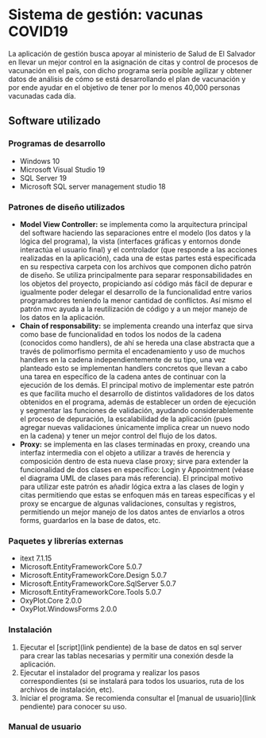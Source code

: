 # Sistema de gestión: vacunas COVID19

La aplicación de gestión busca apoyar al ministerio de Salud de El Salvador en llevar un mejor control en la asignación de citas y control de procesos de vacunación en el país, con dicho programa sería posible agilizar y obtener datos de análisis de cómo se está desarrollando el plan de vacunación y por ende ayudar en el objetivo de tener por lo menos 40,000 personas vacunadas cada día.

## Software utilizado

### Programas de desarrollo

* Windows 10
* Microsoft Visual Studio 19
* SQL Server 19
* Microsoft SQL server management studio 18

### Patrones de diseño utilizados

* __Model View Controller:__ se implementa como la arquitectura principal del software haciendo las separaciones entre el modelo (los datos y la lógica del programa), la vista (interfaces gráficas y entornos donde interactúa el usuario final) y el controlador (que responde a las acciones realizadas en la aplicación), cada una de estas partes está especificada en su respectiva carpeta con los archivos que componen dicho patrón de diseño. Se utiliza principalmente para separar responsabilidades en los objetos del proyecto, propiciando así código más fácil de depurar e igualmente poder delegar el desarrollo de la funcionalidad entre varios programadores teniendo la menor cantidad de conflictos. Así mismo el patrón mvc ayuda a la reutilización de código y a un mejor manejo de los datos en la aplicación.
* __Chain of responsability:__  se implementa creando una interfaz que sirva como base de funcionalidad en todos los nodos de la cadena (conocidos como handlers), de ahí se hereda una clase abstracta que a través de polimorfismo permita el encadenamiento y uso de muchos handlers en la cadena independientemente de su tipo, una vez planteado esto se implementan handlers concretos que llevan a cabo una tarea en específico de la cadena antes de continuar con la ejecución de los demás. El principal motivo de implementar este patrón es que facilita mucho el desarrollo de distintos validadores de los datos obtenidos en el programa, además de establecer un orden de ejecución y segmentar las funciones de validación, ayudando considerablemente el proceso de depuración, la escalabilidad de la aplicación (pues agregar nuevas validaciones únicamente implica crear un nuevo nodo en la cadena) y tener un mejor control del flujo de los datos.
* __Proxy:__  se implementa en las clases terminadas en proxy, creando una interfaz intermedia con el objeto a utilizar a través de herencia y composición dentro de esta nueva clase proxy; sirve para extender la funcionalidad de dos clases en específico: Login y Appointment (véase el diagrama UML de clases para más referencia). El principal motivo para utilizar este patrón es añadir lógica extra a las clases de login y citas permitiendo que estas se enfoquen más en tareas específicas y el proxy se encargue de algunas validaciones, consultas y registros, permitiendo un mejor manejo de los datos antes de enviarlos a otros forms, guardarlos en la base de datos, etc.

### Paquetes y librerías externas

* itext 7.1.15
* Microsoft.EntityFrameworkCore 5.0.7
* Microsoft.EntityFrameworkCore.Design 5.0.7
* Microsoft.EntityFrameworkCore.SqlServer 5.0.7
* Microsoft.EntityFrameworkCore.Tools 5.0.7
* OxyPlot.Core 2.0.0
* OxyPlot.WindowsForms 2.0.0

### Instalación

1. Ejecutar el [script](link pendiente) de la base de datos en sql server para crear las tablas necesarias y permitir una conexión desde la aplicación.
2. Ejecutar el instalador del programa y realizar los pasos correspondientes (si se instalará para todos los usuarios, ruta de los archivos de instalación, etc).
3. Iniciar el programa. Se recomienda consultar el [manual de usuario](link pendiente) para conocer su uso.

### Manual de usuario